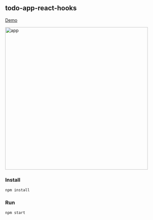## todo-app-react-hooks

<a href="https://admiring-bardeen-9dd0d8.netlify.app" target="_blank">Demo</a>

<img width="459" alt="app" src="https://user-images.githubusercontent.com/6517308/112914874-5315df00-90fd-11eb-8193-706bc9c04188.png">

### Install
`npm install`

### Run
`npm start`
